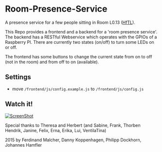 # Room-Presence-Service
A presence service for a few people sitting in Room L0.13 ([HfTL](https://www.google.de/maps/place/Gustav-Freytag-Stra%C3%9Fe,+Hochschule+f%C3%BCr+Telekommunikation+Leipzig+(HfTL),+04277+Leipzig/@51.3130012,12.3753559,20z/data=!3m1!5s0x47a6f9cf62166b7b:0xd590b1419df1b4dc!4m2!3m1!1s0x47a6f9cf61c250b7:0x7899c973677c982b)).

This Repo provides a frontend and a backend for a 'room presence service'.
The backend has a RESTful Webservice which operates with the GPIOs of a Raspberry PI.
There are currently two states (on/off) to turn some LEDs on or off.

The frontend has some buttons to change the current state from on to off (not in the room) and from off to on (available).

## Settings
* move `/frontend/js/config.example.js` to `/frontend/js/config.js`

## Watch it!
[![ScreenShot](http://fs1.directupload.net/images/150128/z72srjfp.png)](http://vimeo.com/117945331)

Special thanks to Theresa and Herbert (and Sabine, Frank, Thorben Hendrik, Janine, Felix, Erna, Erika, Lui, VentilaTina)

2015 by
Ferdinand Malcher,
Danny Koppenhagen,
Philipp Dockhorn,
Johannes Hamfler
